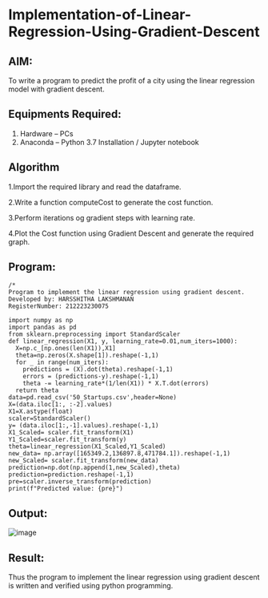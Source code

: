 # Implementation-of-Linear-Regression-Using-Gradient-Descent

## AIM:
To write a program to predict the profit of a city using the linear regression model with gradient descent.

## Equipments Required:
1. Hardware – PCs
2. Anaconda – Python 3.7 Installation / Jupyter notebook

## Algorithm
1.Import the required library and read the dataframe.

2.Write a function computeCost to generate the cost function.

3.Perform iterations og gradient steps with learning rate.

4.Plot the Cost function using Gradient Descent and generate the required graph.

## Program:
```
/*
Program to implement the linear regression using gradient descent.
Developed by: HARSSHITHA LAKSHMANAN
RegisterNumber: 212223230075
  
import numpy as np
import pandas as pd
from sklearn.preprocessing import StandardScaler
def linear_regression(X1, y, learning_rate=0.01,num_iters=1000):
  X=np.c_[np.ones(len(X1)),X1]
  theta=np.zeros(X.shape[1]).reshape(-1,1)
  for _ in range(num_iters):
    predictions = (X).dot(theta).reshape(-1,1)
    errors = (predictions-y).reshape(-1,1)
    theta -= learning_rate*(1/len(X1)) * X.T.dot(errors)
  return theta
data=pd.read_csv('50_Startups.csv',header=None)
X=(data.iloc[1:, :-2].values)
X1=X.astype(float)
scaler=StandardScaler()
y= (data.iloc[1:,-1].values).reshape(-1,1)
X1_Scaled= scaler.fit_transform(X1)
Y1_Scaled=scaler.fit_transform(y)
theta=linear_regression(X1_Scaled,Y1_Scaled)
new_data= np.array([165349.2,136897.8,471784.1]).reshape(-1,1)
new_Scaled= scaler.fit_transform(new_data)
prediction=np.dot(np.append(1,new_Scaled),theta)
prediction=prediction.reshape(-1,1)
pre=scaler.inverse_transform(prediction)
print(f"Predicted value: {pre}")
```

## Output:
![image](https://github.com/harshulaxman/Implementation-of-Linear-Regression-Using-Gradient-Descent/assets/145686689/f1fe1d16-ae72-42af-8198-f647312f2ef9)



## Result:
Thus the program to implement the linear regression using gradient descent is written and verified using python programming.
